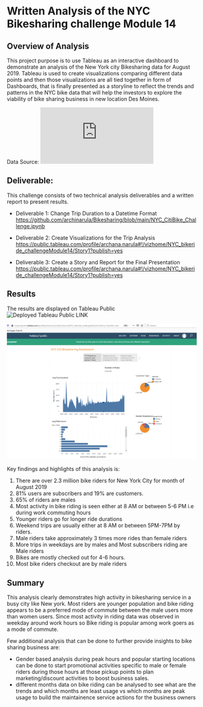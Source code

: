 # Written Analysis of the NYC Bikesharing challenge Module 14

## Overview of Analysis
This project purpose is to use Tableau as an interactive dashboard to demonstrate an analysis of the New York city Bikesharing data for August 2019. Tableau is used to create visualizations comparing different data points and then those visualizations are all tied together in form of Dashboards, that is finally presented as a storyline to reflect the trends and patterns in the NYC bike data that will help the investors to explore the viability of bike sharing business in new location Des Moines.

Data Source: 
![Citi Bike data- August 2019 zip file](https://s3.amazonaws.com/tripdata/index.html) 


## Deliverable: 
This challenge consists of two technical analysis deliverables and a written report to present results. 

- Deliverable 1: Change Trip Duration to a Datetime Format
https://github.com/archinarula/Bikesharing/blob/main/NYC_CitiBike_Challenge.ipynb

- Deliverable 2: Create Visualizations for the Trip Analysis
https://public.tableau.com/profile/archana.narula#!/vizhome/NYC_bikeride_challengeModule14/Story1?publish=yes

- Deliverable 3: Create a Story and Report for the Final Presentation
https://public.tableau.com/profile/archana.narula#!/vizhome/NYC_bikeride_challengeModule14/Story1?publish=yes


## Results

The results are displayed on Tableau Public
![Deployed Tableau Public LINK](https://public.tableau.com/profile/archana.narula#!/vizhome/NYC_bikeride_challengeModule14/Story1?publish=yes)

![Image of story](https://github.com/archinarula/Bikesharing/blob/main/story%20image.png)

Key findings and highlights of this analysis is:

1. There are over 2.3 million bike riders for New York City for month of August 2019
2. 81% users are subscribers and 19% are customers. 
3. 65% of riders are males 
4. Most activity in bike riding is seen either at 8 AM or between 5-6 PM i.e during work commuting hours
5. Younger riders go for longer ride durations
6. Weekend trips are usually either at 8 AM or between 5PM-7PM by riders. 
7. Male riders take approximately 3 times more rides than female riders 
8. More trips in weekdays are by males and Most subscribers riding are Male riders
9. Bikes are mostly checked out for 4-6 hours. 
10. Most bike riders checkout are by male riders

## Summary
This analysis clearly demonstrates high activity in bikesharing service in a busy city like New york. Most riders are younger population and bike riding appears to be a preferred mode of commute between the male users more than women users. Since most activity in riding data was observed in weekday around work hours so Bike riding is popular among work goers as a mode of commute.

Few additional analysis that can be done to further provide insights to bike sharing business are:
- Gender based analysis during peak hours and popular starting locations can be done to start promotional activities specific to male or female riders during those hours at those pickup points to plan marketing/discount activities to boost business sales.
- different months data on bike riding can be analysed to see what are the trends and which months are least usage vs which months are peak usage to build the maintainence service actions for the business owners



